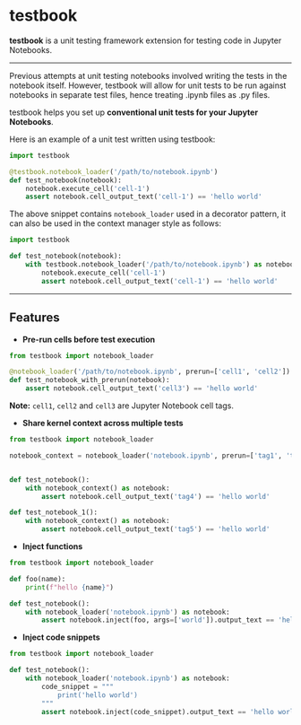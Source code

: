 testbook
===================

**testbook** is a unit testing framework extension for testing code in Jupyter Notebooks.

---

Previous attempts at unit testing notebooks involved writing the tests in the notebook itself. 
However, testbook will allow for unit tests to be run against notebooks in separate test files, 
hence treating .ipynb files as .py files.


testbook helps you set up **conventional unit tests for your Jupyter Notebooks**.

Here is an example of a unit test written using testbook:

```python
import testbook

@testbook.notebook_loader('/path/to/notebook.ipynb')
def test_notebook(notebook):
    notebook.execute_cell('cell-1')
    assert notebook.cell_output_text('cell-1') == 'hello world'
```

The above snippet contains ``notebook_loader`` used in a decorator pattern, it can also 
be used in the context manager style as follows:

```python
import testbook

def test_notebook(notebook):
    with testbook.notebook_loader('/path/to/notebook.ipynb') as notebook:
        notebook.execute_cell('cell-1')
        assert notebook.cell_output_text('cell-1') == 'hello world'
```

---

Features
--------

- **Pre-run cells before test execution**


```python
from testbook import notebook_loader

@notebook_loader('/path/to/notebook.ipynb', prerun=['cell1', 'cell2'])
def test_notebook_with_prerun(notebook):
    assert notebook.cell_output_text('cell3') == 'hello world'
```

**Note:** ``cell1``, ``cell2`` and ``cell3`` are Jupyter Notebook cell tags.


- **Share kernel context across multiple tests**

```python
from testbook import notebook_loader

notebook_context = notebook_loader('notebook.ipynb', prerun=['tag1', 'tag2', 'tag3'])


def test_notebook():
    with notebook_context() as notebook:
        assert notebook.cell_output_text('tag4') == 'hello world'

def test_notebook_1():
    with notebook_context() as notebook:
        assert notebook.cell_output_text('tag5') == 'hello world'
```

- **Inject functions**

```python
from testbook import notebook_loader

def foo(name):
    print(f"hello {name}")

def test_notebook():
    with notebook_loader('notebook.ipynb') as notebook:
        assert notebook.inject(foo, args=['world']).output_text == 'hello world'
```

- **Inject code snippets**

```python
from testbook import notebook_loader

def test_notebook():
    with notebook_loader('notebook.ipynb') as notebook:
        code_snippet = """
            print('hello world')
        """
        assert notebook.inject(code_snippet).output_text == 'hello world'
```
   

